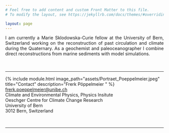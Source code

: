 ```yaml
---
# Feel free to add content and custom Front Matter to this file.
# To modify the layout, see https://jekyllrb.com/docs/themes/#overriding-theme-defaults

layout: page
---
```


<div style="text-align: justify">
I am currently a Marie Sklodowska-Curie fellow at the University of Bern, Switzerland working on the reconstruction of past circulation and climate during the Quaternary. As a geochemist and paleoceanographer I combine direct reconstructions from marine sediments with model simulations.
</div>
<br/><br/>

___
  
{% include module.html image_path="assets/Portraet_Poeppelmeier.jpeg" title="Contact" description="Frerk Pöppelmeier  " %}
frerk.poeppelmeier@unibe.ch  
Climate and Environmental Physics, Physics Insitute  
Oeschger Centre for Climate Change Research  
University of Bern  
3012 Bern, Switzerland

<br/>

___


